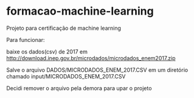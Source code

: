 # formacao-machine-learning
Projeto para certificação de machine learning

Para funcionar:

baixe os dados(csv) de 2017 em http://download.inep.gov.br/microdados/microdados_enem2017.zip

Salve o arquivo DADOS/MICRODADOS_ENEM_2017.CSV em um diretório chamado input/MICRODADOS_ENEM_2017.CSV

Decidi remover o arquivo pela demora para upar o projeto
